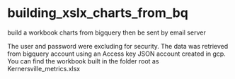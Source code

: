 # building_xslx_charts_from_bq
build a workbook charts from bigquery then be sent by email server

The user and password were excluding for security.
The data was retrieved from bigquery account using an Access key JSON account created in gcp.
You can find the workbook built in the folder root as Kernersville_metrics.xlsx
